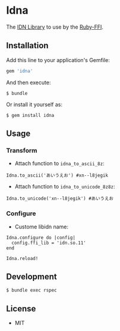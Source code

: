 # Idna

The [IDN Library](http://www.gnu.org/software/libidn/manual/libidn.html) to use by the [Ruby-FFI](https://github.com/ffi/ffi).

## Installation

Add this line to your application's Gemfile:

```ruby
gem 'idna'
```

And then execute:

```
$ bundle
```

Or install it yourself as:

```
$ gem install idna
```

## Usage

### Transform

* Attach function to `idna_to_ascii_8z`:

```
Idna.to_ascii('あいうえお') #xn--l8jegik
```

* Attach function to `idna_to_unicode_8z8z`:

```
Idna.to_unicode('xn--l8jegik') #あいうえお
```

### Configure

* Custome libidn name:

```
Idna.configure do |config|
  config.ffi_lib = 'idn.so.11'
end

Idna.reload!
```

## Development

```
$ bundle exec rspec
```

## License

* MIT
